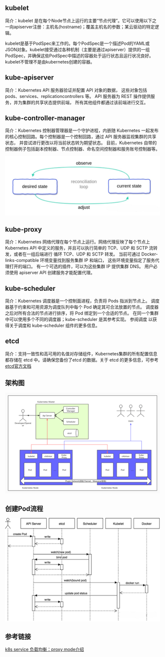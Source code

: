 ## kubelet
简介：kubelet 是在每个Node节点上运行的主要“节点代理”。它可以使用以下之一向apiserver注册：主机名(hostname)；覆盖主机名的参数；某云驱动的特定逻辑。

kubelet是基于PodSpec来工作的。每个PodSpec是一个描述Pod的YAML或JSON对象。kubelet接受通过各种机制（主要是通过apiserver）提供的一组PodSpec，并确保这些PodSpec中描述的容器处于运行状态且运行状况良好。kubelet不管理不是由kubernetes创建的容器。


## kube-apiserver
简介：Kubernetes API 服务器验证并配置 API 对象的数据， 这些对象包括 pods、services、replicationcontrollers 等。 API 服务器为 REST 操作提供服务，并为集群的共享状态提供前端， 所有其他组件都通过该前端进行交互。

## kube-controller-manager
简介：Kubernetes 控制器管理器是一个守护进程，内嵌随 Kubernetes 一起发布的核心控制回路。每个控制器是一个控制回路，通过 API 服务器监视集群的共享状态， 并尝试进行更改以将当前状态转为期望状态。 目前，Kubernetes 自带的控制器例子包括副本控制器、节点控制器、命名空间控制器和服务账号控制器等。

![kube-controller-manager](./controller_manager.jpg)

## kube-proxy
简介：Kubernetes 网络代理在每个节点上运行。网络代理反映了每个节点上 Kubernetes API 中定义的服务，并且可以执行简单的 TCP、UDP 和 SCTP 流转发，或者在一组后端进行 循环 TCP、UDP 和 SCTP 转发。 当前可通过 Docker-links-compatible 环境变量找到服务集群 IP 和端口， 这些环境变量指定了服务代理打开的端口。 有一个可选的插件，可以为这些集群 IP 提供集群 DNS。 用户必须使用 apiserver API 创建服务才能配置代理。

## kube-scheduler
简介：Kubernetes 调度器是一个控制面进程，负责将 Pods 指派到节点上。 调度器基于约束和可用资源为调度队列中每个 Pod 确定其可合法放置的节点。 调度器之后对所有合法的节点进行排序，将 Pod 绑定到一个合适的节点。 在同一个集群中可以使用多个不同的调度器；kube-scheduler 是其参考实现。 参阅调度 以获得关于调度和 kube-scheduler 组件的更多信息。

## etcd
简介：支持一致性和高可用的名值对存储组件，Kubernetes集群的所有配置信息都存储在 etcd 中。请确保您备份了etcd 的数据。关于 etcd 的更多信息，可参考[etcd官方文档](https://etcd.io/docs/)


## 架构图
![各组件间工作原理](./k8s.png)

## 创建Pod流程
![create_pod](./create_pod.jpg)


## 参考链接
[k8s service 负载均衡：proxy mode介绍](https://www.modb.pro/db/29601)